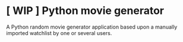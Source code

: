 # [ WIP ] Python movie generator
A Python random movie generator application based upon a manually imported watchlist by one or several users.
